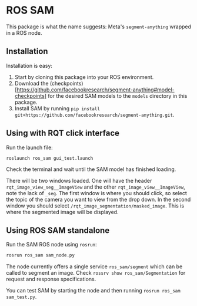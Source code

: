 # ROS SAM

This package is what the name suggests: Meta's `segment-anything` wrapped in a ROS node.

## Installation

Installation is easy: 
 1. Start by cloning this package into your ROS environment. 
 2. Download the (checkpoints)[https://github.com/facebookresearch/segment-anything#model-checkpoints] for the desired SAM models to the `models` directory in this package.
 3. Install SAM by running `pip install git+https://github.com/facebookresearch/segment-anything.git`.

## Using with RQT click interface

Run the launch file:

`roslaunch ros_sam gui_test.launch`

Check the terminal and wait until the SAM model has finished loading.

There will be two windows loaded. One will have the header `rqt_image_view_seg__ImageView` and the other `rqt_image_view__ImageView`, note the lack of `_seg`. The first window is where you should click, so select the topic of the camera you want to view from the drop down. In the second window you should select `/rqt_image_segmentation/masked_image`. This is where the segmented image will be displayed.

## Using ROS SAM standalone

Run the SAM ROS node using `rosrun`:

```bash
rosrun ros_sam sam_node.py
```

The node currently offers a single service `ros_sam/segment` which can be called to segment an image. Check `rossrv show ros_sam/Segmentation` for request and response specifications.

You can test SAM by starting the node and then running `rosrun ros_sam sam_test.py`.
